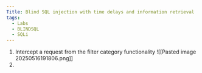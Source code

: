 ```yaml
---
Title: Blind SQL injection with time delays and information retrieval
tags:
  - Labs
  - BLINDSQL
  - SQLi
---
```

1. Intercept a request from the filter category functionality
![[Pasted image 20250516191806.png]]
2. 






